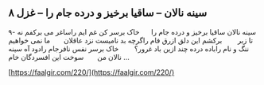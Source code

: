 ## سینه نالان – ساقیا برخیز و درده جام را – غزل ۸


۹- سینه نالان ساقیا برخیز و درده جام را      خاک برسر کن غم ایم راساغر می برکفم نه تا زبر        برکشم این دلق ازرق فام راگرچه بد نامیست نزد عاقلان       ما نمی خواهیم ننگ و نام راباده درده چند ازین باد غرور؟        خاک برسر نفس نافرجام رادود آه سینه نالان من       سوخت این افسردگان خام &#8230;

[https://faalgir.com/220/](https://faalgir.com/220/) 